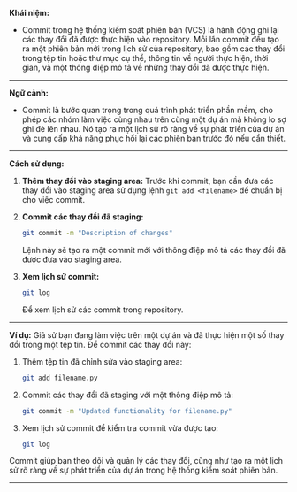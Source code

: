 **Khái niệm:**

- Commit trong hệ thống kiểm soát phiên bản (VCS) là hành động ghi lại các thay đổi đã được thực hiện vào repository. Mỗi lần commit đều tạo ra một phiên bản mới trong lịch sử của repository, bao gồm các thay đổi trong tệp tin hoặc thư mục cụ thể, thông tin về người thực hiện, thời gian, và một thông điệp mô tả về những thay đổi đã được thực hiện.

---

**Ngữ cảnh:**

- Commit là bước quan trọng trong quá trình phát triển phần mềm, cho phép các nhóm làm việc cùng nhau trên cùng một dự án mà không lo sợ ghi đè lên nhau. Nó tạo ra một lịch sử rõ ràng về sự phát triển của dự án và cung cấp khả năng phục hồi lại các phiên bản trước đó nếu cần thiết.

---

**Cách sử dụng:**

1. **Thêm thay đổi vào staging area:**
   Trước khi commit, bạn cần đưa các thay đổi vào staging area sử dụng lệnh `git add <filename>` để chuẩn bị cho việc commit.

2. **Commit các thay đổi đã staging:**

   ```bash
   git commit -m "Description of changes"
   ```

   Lệnh này sẽ tạo ra một commit mới với thông điệp mô tả các thay đổi đã được đưa vào staging area.

3. **Xem lịch sử commit:**
   ```bash
   git log
   ```
   Để xem lịch sử các commit trong repository.

---

**Ví dụ:**
Giả sử bạn đang làm việc trên một dự án và đã thực hiện một số thay đổi trong một tệp tin. Để commit các thay đổi này:

1. Thêm tệp tin đã chỉnh sửa vào staging area:
   ```bash
   git add filename.py
   ```
2. Commit các thay đổi đã staging với một thông điệp mô tả:
   ```bash
   git commit -m "Updated functionality for filename.py"
   ```
3. Xem lịch sử commit để kiểm tra commit vừa được tạo:
   ```bash
   git log
   ```

Commit giúp bạn theo dõi và quản lý các thay đổi, cũng như tạo ra một lịch sử rõ ràng về sự phát triển của dự án trong hệ thống kiểm soát phiên bản.

---

